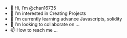 - 👋 Hi, I’m @chan16735
- 👀 I’m interested in Creating Projects
- 🌱 I’m currently learning advance Javascripts, solidity
- 💞️ I’m looking to collaborate on ...
- 📫 How to reach me ...

<!---
chan16735/chan16735 is a ✨ special ✨ repository because its `README.md` (this file) appears on your GitHub profile.
You can click the Preview link to take a look at your changes.
--->
